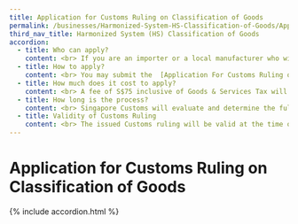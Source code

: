 ```yaml
---
title: Application for Customs Ruling on Classification of Goods
permalink: /businesses/Harmonized-System-HS-Classification-of-Goods/Application-for-Customs-Ruling-on-Classification-of-Goods
third_nav_title: Harmonized System (HS) Classification of Goods
accordion:
  - title: Who can apply?
    content: <br> If you are an importer or a local manufacturer who wishes to seek advice on the HS classification of your goods, you may apply for a Customs Ruling on Classification of Goods. <br><br> Please note classification rulings are only applicable for use within Singapore. If your goods are imported into another country, please seek the advice of the relevant authority in the importing country. <br>
  - title: How to apply?
    content: <br> You may submit the  [Application For Customs Ruling on Classification of Goods](https://form.gov.sg/#!/5cac414bd5e3800010c7ac68) [](https://www.customs.gov.sg/businesses/harmonized-system-hs-classification-of-goods/-/media/0dfc8c5a2f674da982e1fb32ae3af310.ashx)with the following supporting documents <br><br> -   Product catalogue/brochure <br> -   Product specification/datasheet <br> -   Full ingredients/chemical/material composition (in %) <br> -   Manufacturing process <br> -   Documentation provided by the manufacturer/supplier to establish the originating status of the product. <br><br> Each application is for the origin determination of ONE product. The contact details are enclosed in the application form.<br>  
  - title: How much does it cost to apply? 
    content: <br> A fee of S$75 inclusive of Goods & Services Tax will be charged for each application. Payment must be made upon receiving the billing notification from Singapore Customs. The billing indicates the bill reference number and would only be generated after we received the complete submission of your application form and supporting documents. <br><br> You may pay via Inter Bank Giro (IBG), cash, NETS or credit card. Payment by cash, NETS or credit card can be made at any SingPost branch. <br>
  - title: How long is the process?
    content: <br> Singapore Customs will evaluate and determine the full 8-digit HS code of your product. You will receive a letter, indicating the applicant's/company's name and address, the product’s name and description, 8-digit HS code and our assessment of the product. <br><br> The classification process may take up to 30 days, depending on the complexity of the product and the completeness of the information furnished. The product information and its classification may be made available in the  [Customs Ruling Database](https://www.customs.gov.sg/-/media/cus/files/business/harmonized-system-classification-of-goods/customs-ruling-database_sep-19.xlsx?la=en&hash=6582FDC498BCD90C7DF403C909B66C3CEBEEB4DB), subject to the consent of the applicant.   
  - title: Validity of Customs Ruling
    content: <br> The issued Customs ruling will be valid at the time of issuance based on the Customs Act and its subsidiary legislation in force at the time of the issuance of the Customs ruling. All matters within the issued Customs ruling do not apply three years after the date of issuance, or the date a provision of the Customs Act (including its subsidiary legislation) is repealed or amended to the extent that the repeal or amendment changes the way that provision applies in this ruling, which ever comes earlier. The issued Customs ruling may also be withdrawn or rescinded on the grounds stated in paragraph 7(9) of the Schedule to the Customs Act. <br><br> You may appeal for a review of the Customs Ruling issued. The appeal must be submitted within 10 working days from the date of issuance of the ruling. You have to state the grounds of appeal and submit all supporting documents to substantiate the appeal. <br><br> Upon receipt of the appeal, Singapore Customs will conduct a review and inform you of the outcome via email.   
---
```


# Application for Customs Ruling on Classification of Goods

{% include accordion.html %}
